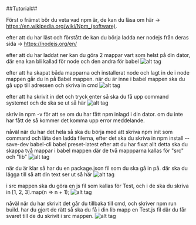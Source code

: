 ##Tutorial##


Först o främst bör du veta vad npm är, de kan du läsa om här -> https://en.wikipedia.org/wiki/Npm_(software).

efter att du har läst och förstått de kan du börja ladda ner nodejs från deras sida -> https://nodejs.org/en/

efter att du har laddat ner kan du göra 2 mappar vart som helst på din dator, där ena kan bli kallad för node och den andra för babel   ![alt tag](https://gyazo.com/4b6e7dbe97d398d104744a7fbd40e505.png)


efter att ha skapat båda mapparna och installerat node och lagt in de i node mappen går du in på Babel mappen.
när du är inne i babel mappen ska du gå upp till adressen och skriva in cmd ![alt tag](https://gyazo.com/25b1b2f7a374f2499e0a67731bf84802.png)

efter att ha skrivit in det och tryck enter så ska du få upp command systemet och de ska se ut så här ![alt tag](https://gyazo.com/0fc69a829e8f4eab80674a9413d54e0c.png)

skriv in npm -v för att se om du har fått npm inlagd i din dator. om du inte har fått de så kommer det komma upp error meddelande.

nåväl när du har det hela så ska du börja med att skriva npm init som command och låta den ladda filerna, efter det ska du skriva in npm install --save-dev babel-cli babel preset-latest efter att du har fixat allt detta ska du skappa två mappar i babel mappen där de två mappparna kallas för "src" och "lib" ![alt tag](https://gyazo.com/50e8d33b337e9d7bf9f10bb6d27120ba.png)

när du är klar så har du en package.json fil som du ska gå in på. där ska du lägga till så att din text ser ut så här
![alt tag](https://gyazo.com/72ad1fdb4617f2e699521b72fcf8022f.png)

i src mappen ska du göra en js fil som kallas för Test, och i de ska du skriva in [1, 2, 3].map(n => n + 1);
![alt tag](https://gyazo.com/4b4eb34aaf1630c0c9447cfdc931b138.png)

nåväl när du har skrivit det går du tillbaka till cmd, och skriver npm run build.
har du gjort de rätt så ska du få i din lib mapp en Test.js fil där du får svaret till de du skrivit i src mappen.
![alt tag](https://gyazo.com/0a64da64bc5f25e1ac3d80c30686c2cc.png)